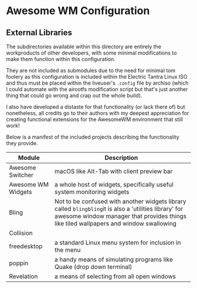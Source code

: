 # Awesome WM Configuration

## External Libraries

The subdirectories available within this directory are entirely the workproducts of other developers, with some minimal modifications to make them function within this configuration.

They are not included as submodules due to the need for minimal tom foolery as this configuration is included within the Electric Tantra Linux ISO and thus must be placed within the liveuser's `.config` file by archiso (which I could automate with the airootfs modification script but that's just another thing that could go wrong and crap out the whole build).

I also have developed a distaste for that functionality (or lack there of) but nonetheless, all credits go to their authors with my deepest appreciation for creating functional extensions for the AwesomeWM environment that still work!

Below is a manifest of the included projects describing the functionality they provide.

| Module             | Description                                                                                                                                                                                     |
| ------------------ | ----------------------------------------------------------------------------------------------------------------------------------------------------------------------------------------------- |
| Awesome Switcher   | macOS like Alt-Tab with client preview bar                                                                                                                                                      |
| Awesome WM Widgets | a whole host of widgets, specifically useful system monitoring widgets                                                                                                                          |
| Bling              | Not to be confused with another widgets library called `blingbling`it is also a 'utilities library' for awesome window manager that provides things like tiled wallpapers and window swallowing |
| Collision          |                                                                                                                                                                                                 |
| freedesktop        | a standard Linux menu system for inclusion in the menu                                                                                                                                          |
| poppin             | a handy means of simulating programs like Quake (drop down terminal)                                                                                                                            |
| Revelation         | a means of selecting from all open windows                                                                                                                                                      |

